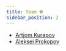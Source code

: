 ```yaml
---
title: Team ⚽️
sidebar_position: 2
---
```

- [Artjom Kurapov](Artjom%20Kurapov.md)
- [Aleksei Prokopov](Aleksei%20Prokopov.md)